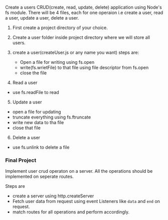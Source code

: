 Create a users CRUD(create, read, update, delete) application using Node's fs module.
There will be 4 files, each for one operaion i.e create a user, read a user, update a user, delete a user.

1. First create a project directory of your choice. 
2. Create a user folder inside project directory where  we will store all users.

3. create a user(createUser.js or any name you want)
steps are:
    - Open a file for writing using fs.open
    - write(fs.wrietFile) to that file using file descriptor from fs.open
    - close the file

4. Read a user
  - use fs.readFile to read

5. Update a user
  - open a file for updating
  - truncate everything using fs.ftruncate
  - write new data to tha file 
  - close that file

6. Delete a user
  - use fs.unlink to delete a file

### Final Project

Implement user crud operaton on a server. 
All the operations should be implemented on seperate routes.

Steps are
  - create a server using http.createServer
  - Fetch user data from request using event Listeners like `data` and `end` on request.
  - match routes for all operations and perform accordingly.